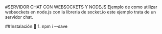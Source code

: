 #SERVIDOR CHAT CON WEBSOCKETS Y NODEJS
Ejemplo de como utilizar websockets en node.js con la libreria de socket.io este ejemplo trata de un servidor chat.

##Instalación :pencil:
    1. npm i --save
